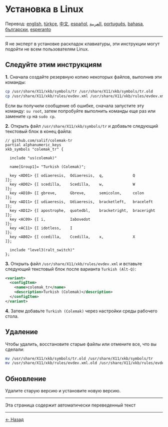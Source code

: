 # Установка в Linux

Перевод: [english](LINUX.md), [türkçe](LINUX.tr.md), [中文](LINUX.zh-CN.md), [español](LINUX.es.md), [العربية](LINUX.ar.md), [português](LINUX.pt.md), [bahasa](LINUX.id.md), [български](LINUX.bg.md), [esperanto](LINUX.eo.md)

---

Я не эксперт в установке раскладок клавиатуры, эти инструкции могут подойти не всем пользователям Linux.

## Следуйте этим инструкциям

**1.** Сначала создайте резервную копию некоторых файлов, выполнив эти команды:

```bash
cp /usr/share/X11/xkb/symbols/tr /usr/share/X11/xkb/symbols/tr.old
cp /usr/share/X11/xkb/rules/evdev.xml /usr/share/X11/xkb/rules/evdev.xml.old
```

Если вы получили сообщение об ошибке, сначала запустите эту команду: `su root`, затем попробуйте выполнить команды еще раз или замените `cp` на `sudo cp`.

**2.** Открыть файл `/usr/share/X11/xkb/symbols/tr` и добавьте следующий текстовый блок в конец файла:

```
// github.com/salif/colemak-tr
partial alphanumeric_keys
xkb_symbols "colemak_tr" {

  include "us(colemak)"

  name[Group1]= "Turkish (Colemak)";

  key <AD01> {[ odiaeresis,  Odiaeresis,  q,             Q          ]};
  key <AD02> {[ scedilla,    Scedilla,    w,             W          ]};
  key <AD10> {[ gbreve,      Gbreve,      semicolon,     colon      ]};
  key <AD11> {[ udiaeresis,  Udiaeresis,  bracketleft,   braceleft  ]};
  key <AD12> {[ apostrophe,  quotedbl,    bracketright,  braceright ]};
  key <AC09> {[ i,           Iabovedot                              ]};
  key <AC11> {[ idotless,    I                                      ]};
  key <AB02> {[ ccedilla,    Ccedilla,    x,             X          ]};

  include "level3(ralt_switch)"
};
```

**3.** Открыть файл `/usr/share/X11/xkb/rules/evdev.xml` и вставьте следующий текстовый блок после варианта `Turkish (Alt-Q)`:

```xml
<variant>
  <configItem>
    <name>colemak_tr</name>
    <description>Turkish (Colemak)</description>
  </configItem>
</variant>
```

**4.** Затем добавьте `Turkish (Colemak)` через настройки среды рабочего стола.

## Удаление

Чтобы удалить, восстановите старые файлы или отмените все, что вы сделали:

```bash
mv /usr/share/X11/xkb/symbols/tr.old /usr/share/X11/xkb/symbols/tr
mv /usr/share/X11/xkb/rules/evdev.xml.old /usr/share/X11/xkb/rules/evdev.xml
```

## Обновление

Удалите старую версию и установите новую версию.

---

Эта страница содержит автоматически переведенный текст

---

[← Назад](./README.ru.md)
